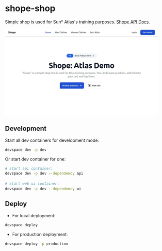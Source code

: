 # shope-shop

Simple shop is used for Sun\* Atlas's training purposes. [Shope API Docs](https://sun-asterisk-research.github.io/shope-shop/).

![image](./thumbnail.jpeg)

## Development

Start all dev containers for development mode:

```bash
devspace dev -p dev
```

Or start dev container for one:

```bash
# start api container:
devspace dev -p dev --dependency api

# start web ui container:
devspace dev -p dev --dependency ui
```

## Deploy

- For local deployment:

```bash
devspace deploy
```

- For production deployment:

```bash
devspace deploy -p production
```

